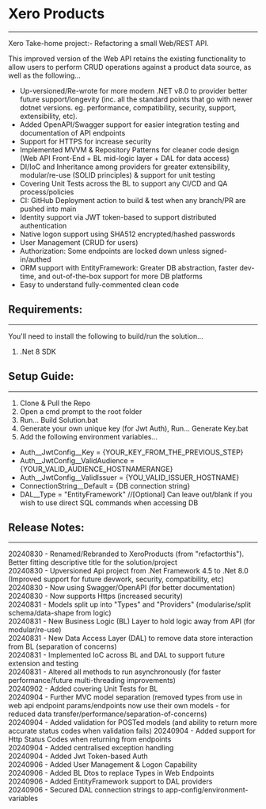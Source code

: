 # Xero Products
---------------

Xero Take-home project:- Refactoring a small Web/REST API.  

This improved version of the Web API retains the existing functionality to allow users to perform CRUD operations against a product data source, as well as the following...  

- Up-versioned/Re-wrote for more modern .NET v8.0 to provider better future support/longevity (inc. all the standard points that go with newer dotnet versions. eg. performance, compatibility, security, support, extensibility, etc).  
- Added OpenAPI/Swagger support for easier integration testing and documentation of API endpoints  
- Support for HTTPS for increase security  
- Implemented MVVM & Repository Patterns for cleaner code design (Web API Front-End + BL mid-logic layer + DAL for data access)  
- DI/IoC and Inheritance among providers for greater extensibility, modular/re-use (SOLID principles) & support for unit testing  
- Covering Unit Tests across the BL to support any CI/CD and QA process/policies  
- CI: GitHub Deployment action to build & test when any branch/PR are pushed into main  
- Identity support via JWT token-based to support distributed authentication  
- Native logon support using SHA512 encrypted/hashed passwords  
- User Management (CRUD for users)  
- Authorization: Some endpoints are locked down unless signed-in/authed  
- ORM support with EntityFramework: Greater DB abstraction, faster dev-time, and out-of-the-box support for more DB platforms  
- Easy to understand fully-commented clean code  


## Requirements:
----------------
You'll need to install the following to build/run the solution...  
1. .Net 8 SDK


## Setup Guide:
---------------
1. Clone & Pull the Repo  
2. Open a cmd prompt to the root folder  
3. Run... Build Solution.bat  
4. Generate your own unique key (for Jwt Auth), Run... Generate Key.bat
5. Add the following environment variables...
  - Auth__JwtConfig__Key = {YOUR_KEY_FROM_THE_PREVIOUS_STEP}
  - Auth__JwtConfig__ValidAudience = {YOUR_VALID_AUDIENCE_HOSTNAMERANGE}
  - Auth__JwtConfig__ValidIssuer =  {YOU_VALID_ISSUER_HOSTNAME}
  - ConnectionString__Default = {DB connection string}
  - DAL__Type = "EntityFramework" //[Optional] Can leave out/blank if you wish to use direct SQL commands when accessing DB



## Release Notes: 
-----------------
20240830 - Renamed/Rebranded to XeroProducts (from "refactorthis"). Better fitting descriptive title for the solution/project  
20240830 - Upversioned Api project from .Net Framework 4.5 to .Net 8.0 (Improved support for future devwork, security, compatibility, etc)  
20240830 - Now using Swagger/OpenAPI (for better documentation)  
20240830 - Now supports Https (increased security)  
20240831 - Models split up into "Types" and "Providers" (modularise/split schema/data-shape from logic)  
20240831 - New Business Logic (BL) Layer to hold logic away from API (for modular/re-use)  
20240831 - New Data Access Layer (DAL) to remove data store interaction from BL (separation of concerns)  
20240831 - Implemented IoC across BL and DAL to support future extension and testing  
20240831 - Altered all methods to run asynchronously (for faster performance/future multi-threading improvements)  
20240902 - Added covering Unit Tests for BL  
20240904 - Further MVC model separation (removed types from use in web api endpoint params/endpoints now use their own models - for reduced data transfer/performance/separation-of-concerns)  
20240904 - Added validation for POSTed models (and ability to return more accurate status codes when validation fails)
20240904 - Added support for Http Status Codes when returning from endpoints  
20240904 - Added centralised exception handling  
20240904 - Added Jwt Token-based Auth  
20240906 - Added User Management & Logon Capability  
20240906 - Added BL Dtos to replace Types in Web Endpoints  
20240906 - Added EntityFramework support to DAL providers  
20240906 - Secured DAL connection strings to app-config/environment-variables  
